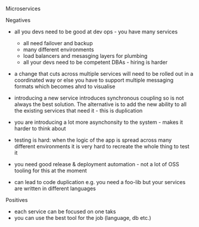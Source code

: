Microservices

Negatives

* all you devs need to be good at dev ops - you have many services
    * all need failover and backup
    * many different environments
    * load balancers and mesasging layers for plumbing
    * all your devs need to be competent DBAs - hiring is harder
* a change that cuts across multiple services will need to be rolled out in a coordinated way or else you have to support multiple messaging formats which becomes ahrd to visualise

* introducing a new service introduces synchronous coupling so is not always the best solution. The alternative is to add the new ability to all the existing services that need it - this is duplication
* you are introducing a lot more asynchonsity to the system - makes it harder to think about
* testing is hard: when the logic of the app is spread across many different environments it is very hard to recreate the whole thing to test it
* you need good release & deployment automation - not a lot of OSS tooling for this at the moment
* can lead to code duplication e.g. you need a foo-lib but your services are written in different languages

Positives

* each service can be focused on one taks
* you can use the best tool for the job (language, db etc.)
